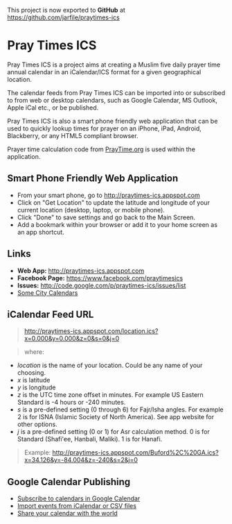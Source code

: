 This project is now exported to **GitHub** at https://github.com/jarfile/praytimes-ics

# Pray Times ICS #

Pray Times ICS is a project aims at creating a Muslim five daily prayer time annual calendar in an iCalendar/ICS format for a given geographical location.

The calendar feeds from Pray Times ICS can be imported into or subscribed to from web or desktop calendars, such as Google Calendar, MS Outlook, Apple iCal etc., or be published.

Pray Times ICS is also a smart phone friendly web application that can be used to quickly lookup times for prayer on an iPhone, iPad, Android, Blackberry, or any HTML5 compliant browser.

Prayer time calculation code from [PrayTime.org](http://www.praytimes.org) is used within the application.

## Smart Phone Friendly Web Application ##

  * From your smart phone, go to http://praytimes-ics.appspot.com
  * Click on "Get Location" to update the latitude and longitude of your current location (desktop, laptop, or mobile phone).
  * Click "Done" to save settings and go back to the Main Screen.
  * Add a bookmark within your browser or add it to your home screen as an app shortcut.

## Links ##

  * **Web App:** http://praytimes-ics.appspot.com
  * **Facebook Page:** https://www.facebook.com/praytimesics
  * **Issues:** http://code.google.com/p/praytimes-ics/issues/list
  * [Some City Calendars](CityCalendars.md)

## iCalendar Feed URL ##
> http://praytimes-ics.appspot.com/location.ics?x=0.000&y=0.000&z=0&s=0&j=0

> where:
  * _location_ is the name of your location. Could be any name of your choosing.
  * _x_ is latitude
  * _y_ is longitude
  * _z_ is the UTC time zone offset in minutes. For example US Eastern Standard is -4 hours or -240 minutes.
  * _s_ is a pre-defined setting (0 through 6) for Fajr/Isha angles. For example 2 is for ISNA (Islamic Society of North America). See app website for other options.
  * _j_ is a pre-defined setting (0 or 1) for Asr calculation method. 0 is for Standard (Shafi'ee, Hanbali, Maliki). 1 is for Hanafi.

> Example: http://praytimes-ics.appspot.com/Buford%2C%20GA.ics?x=34.126&y=-84.004&z=-240&s=2&j=0

## Google Calendar Publishing ##
  * [Subscribe to calendars in Google Calendar](http://www.google.com/support/calendar/bin/answer.py?answer=37100)
  * [Import events from iCalendar or CSV files](http://www.google.com/support/calendar/bin/answer.py?answer=37118)
  * [Share your calendar with the world](http://www.google.com/support/calendar/bin/answer.py?answer=37083)